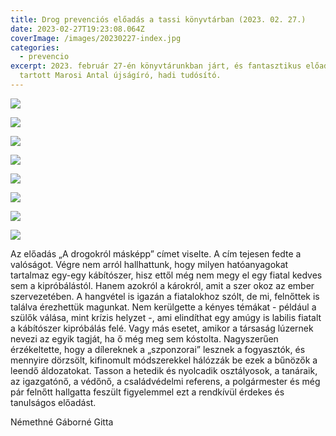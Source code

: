 ```yaml
---
title: Drog prevenciós előadás a tassi könyvtárban (2023. 02. 27.)
date: 2023-02-27T19:23:08.064Z
coverImage: /images/20230227-index.jpg
categories:
  - prevencio
excerpt: 2023. február 27-én könyvtárunkban járt, és fantasztikus előadást
  tartott Marosi Antal újságíró, hadi tudósító.
---
```

![](/images/2.jpg)

![](/images/3.jpg)

![](/images/4.jpg)

![](/images/5.jpg)

![](/images/6.jpg)

![](/images/7.jpg)

![](/images/8.jpg)

![](/images/9.jpg)

Az előadás „A drogokról másképp” címet viselte. A cím tejesen fedte a valóságot. Végre nem arról hallhattunk, hogy milyen hatóanyagokat tartalmaz egy-egy kábítószer, hisz ettől még nem megy el egy fiatal kedves sem a kipróbálástól. Hanem azokról a károkról, amit a szer okoz az ember szervezetében. A hangvétel is igazán a fiatalokhoz szólt, de mi, felnőttek is találva érezhettük magunkat. Nem kerülgette a kényes témákat - például a szülők válása, mint krízis helyzet -, ami elindíthat egy amúgy is labilis fiatalt a kábítószer kipróbálás felé. Vagy más esetet, amikor a társaság lúzernek nevezi az egyik tagját, ha ő még meg sem kóstolta. Nagyszerűen érzékeltette, hogy a dílereknek a „szponzorai” lesznek a fogyasztók, és mennyire dörzsölt, kifinomult módszerekkel hálózzák be ezek a bűnözők a leendő áldozatokat. Tasson a hetedik és nyolcadik osztályosok, a tanáraik, az igazgatónő, a védőnő, a családvédelmi referens, a polgármester és még pár felnőtt hallgatta feszült figyelemmel ezt a rendkívül érdekes és tanulságos előadást.

Némethné Gáborné Gitta